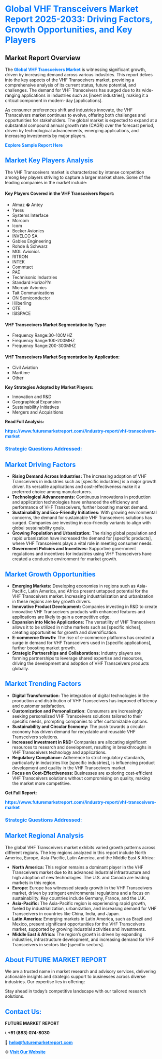 <h1 style="color: #007BFF;">Global VHF Transceivers Market Report 2025-2033: Driving Factors, Growth Opportunities, and Key Players</h1>

<section id="overview">
<h2>Market Report Overview</h2>
<p>The <a href="https://www.futuremarketreport.com//industry-report/vhf-transceivers-market" style="color: #007BFF; text-decoration: none;"><strong>Global VHF Transceivers Market</strong></a> is witnessing significant growth, driven by increasing demand across various industries. This report delves into the key aspects of the VHF Transceivers market, providing a comprehensive analysis of its current status, future potential, and challenges. The demand for VHF Transceivers has surged due to its wide-ranging applications in industries such as [insert industries], making it a critical component in modern-day [applications].</p>
<p>As consumer preferences shift and industries innovate, the VHF Transceivers market continues to evolve, offering both challenges and opportunities for stakeholders. The global market is expected to expand at a substantial compound annual growth rate (CAGR) over the forecast period, driven by technological advancements, emerging applications, and increasing investments by major players.</p>
</section>

<section id="overview">
<p><a href="https://www.futuremarketreport.com//request-sample/reportId=75508" style="color: #007BFF; text-decoration: none;"><strong>Explore Sample Report Here</strong></a></p>
</section>

<section id="key-players">
<h2 style="color: #007BFF;">Market Key Players Analysis</h2>
<p>The VHF Transceivers market is characterized by intense competition among key players striving to capture a larger market share. Some of the leading companies in the market include:</p>
<h4>Key Players Covered in the VHF Transceivers Report:</h4>
<ul><li>Almaz � Antey</li><li>Yaesu</li><li>Systems Interface</li><li>Morcom</li><li>Icom</li><li>Becker Avionics</li><li>INVELCO SA</li><li>Gables Engineering</li><li>Rohde &amp; Schwarz</li><li>MGL Avionics</li><li>RITRON</li><li>INTEK</li><li>Commtact</li><li>PAE</li><li>Technisonic Industries</li><li>Standard Horizo??n</li><li>Microair Avionics</li><li>Tait Communications</li><li>ON Semiconductor</li><li>Hilberling</li><li>OTE</li><li>ISISPACE</li></ul>
<h4>VHF Transceivers Market Segmentation by Type:</h4>
<ul><li>Frequency Range:30-100MHZ</li><li>Frequency Range:100-200MHZ</li><li>Frequency Range:200-300MHZ</li></ul>

<h4>VHF Transceivers Market Segmentation by Application:</h4>
<ul><li>Civil Aviation</li><li>Maritime</li><li>Other</li></ul>
<p><strong>Key Strategies Adopted by Market Players:</strong></p>
<ul>
<li>Innovation and R&D</li>
<li>Geographical Expansion</li>
<li>Sustainability Initiatives</li>
<li>Mergers and Acquisitions</li>
</ul>
</section>

<section>
<p><strong>Read Full Analysis: </strong></p><a href="https://www.futuremarketreport.com//industry-report/vhf-transceivers-market" style="color: #007BFF; text-decoration: none;"><strong>https://www.futuremarketreport.com//industry-report/vhf-transceivers-market</strong></a>
<h3 style="color: #007BFF;">Strategic Questions Addressed:</h3>
</section>

<section id="driving-factors">
<h2 style="color: #007BFF;">Market Driving Factors</h2>
<ul>
<li><strong>Rising Demand Across Industries:</strong> The increasing adoption of VHF Transceivers in industries such as [specific industries] is a major growth driver. Its versatile applications and cost-effectiveness make it a preferred choice among manufacturers.</li>
<li><strong>Technological Advancements:</strong> Continuous innovations in production and application technologies have enhanced the efficiency and performance of VHF Transceivers, further boosting market demand.</li>
<li><strong>Sustainability and Eco-Friendly Initiatives:</strong> With growing environmental concerns, the demand for sustainable VHF Transceivers solutions has surged. Companies are investing in eco-friendly variants to align with global sustainability goals.</li>
<li><strong>Growing Population and Urbanization:</strong> The rising global population and rapid urbanization have increased the demand for [specific products], where VHF Transceivers plays a vital role in meeting consumer needs.</li>
<li><strong>Government Policies and Incentives:</strong> Supportive government regulations and incentives for industries using VHF Transceivers have created a conducive environment for market growth.</li>
</ul>
</section>

<section id="growth-opportunities">
<h2 style="color: #007BFF;">Market Growth Opportunities</h2>
<ul>
<li><strong>Emerging Markets:</strong> Developing economies in regions such as Asia-Pacific, Latin America, and Africa present untapped potential for the VHF Transceivers market. Increasing industrialization and urbanization in these regions are key growth drivers.</li>
<li><strong>Innovative Product Development:</strong> Companies investing in R&D to create innovative VHF Transceivers products with enhanced features and applications are likely to gain a competitive edge.</li>
<li><strong>Expansion into Niche Applications:</strong> The versatility of VHF Transceivers allows it to be utilized in niche markets such as [specific niches], creating opportunities for growth and diversification.</li>
<li><strong>E-commerce Growth:</strong> The rise of e-commerce platforms has created a surge in demand for VHF Transceivers used in [specific applications], further boosting market growth.</li>
<li><strong>Strategic Partnerships and Collaborations:</strong> Industry players are forming partnerships to leverage shared expertise and resources, driving the development and adoption of VHF Transceivers products globally.</li>
</ul>
</section>

<section id="trending-factors">
<h2 style="color: #007BFF;">Market Trending Factors</h2>
<ul>
<li><strong>Digital Transformation:</strong> The integration of digital technologies in the production and distribution of VHF Transceivers has improved efficiency and customer satisfaction.</li>
<li><strong>Customization and Personalization:</strong> Consumers are increasingly seeking personalized VHF Transceivers solutions tailored to their specific needs, prompting companies to offer customizable options.</li>
<li><strong>Sustainability and Circular Economy:</strong> The push towards a circular economy has driven demand for recyclable and reusable VHF Transceivers solutions.</li>
<li><strong>Increased Investment in R&D:</strong> Companies are allocating significant resources to research and development, resulting in breakthroughs in VHF Transceivers technology and applications.</li>
<li><strong>Regulatory Compliance:</strong> Adherence to strict regulatory standards, particularly in industries like [specific industries], is influencing product development and quality in the VHF Transceivers market.</li>
<li><strong>Focus on Cost-Effectiveness:</strong> Businesses are exploring cost-efficient VHF Transceivers solutions without compromising on quality, making the market more competitive.</li>
</ul>
</section>

<section>
<p><strong>Get Full Report: </strong></p><a href="https://www.futuremarketreport.com//industry-report/vhf-transceivers-market" style="color: #007BFF; text-decoration: none;"><strong>https://www.futuremarketreport.com//industry-report/vhf-transceivers-market</strong></a>
<h3 style="color: #007BFF;">Strategic Questions Addressed:</h3>
</section>


<section id="regional-analysis">
<h2 style="color: #007BFF;">Market Regional Analysis</h2>
<p>The global VHF Transceivers market exhibits varied growth patterns across different regions. The key regions analyzed in this report include North America, Europe, Asia-Pacific, Latin America, and the Middle East & Africa:</p>
<ul>
<li><strong>North America:</strong> This region remains a dominant player in the VHF Transceivers market due to its advanced industrial infrastructure and high adoption of new technologies. The U.S. and Canada are leading markets in this region.</li>
<li><strong>Europe:</strong> Europe has witnessed steady growth in the VHF Transceivers market, driven by stringent environmental regulations and a focus on sustainability. Key countries include Germany, France, and the U.K.</li>
<li><strong>Asia-Pacific:</strong> The Asia-Pacific region is experiencing rapid growth, fueled by industrialization, urbanization, and increasing demand for VHF Transceivers in countries like China, India, and Japan.</li>
<li><strong>Latin America:</strong> Emerging markets in Latin America, such as Brazil and Mexico, present significant opportunities for the VHF Transceivers market, supported by growing industrial activities and investments.</li>
<li><strong>Middle East & Africa:</strong> The region’s growth is driven by expanding industries, infrastructure development, and increasing demand for VHF Transceivers in sectors like [specific sectors].</li>
</ul>
</section>

<footer>
<h2 style="color: #007BFF;">About FUTURE MARKET REPORT</h2>
<p>We are a trusted name in market research and advisory services, delivering actionable insights and strategic support to businesses across diverse industries. Our expertise lies in offering:</p>

<p>Stay ahead in today’s competitive landscape with our tailored research solutions.</p>

<h2 style="color: #007BFF;">Contact Us:</h2>
<p><strong>FUTURE MARKET REPORT</strong></p>
<p>📞 <strong>+91 (883) 074-8030</strong></p>
<p>📧 <strong><a href="mailto:help@futuremarketreport.com" style="color: #007BFF;">help@futuremarketreport.com</a></strong></p>
<p>🌐 <strong><a href="https://www.futuremarketreport.com/" style="color: #007BFF;">Visit Our Website</a></strong></p>
</footer>